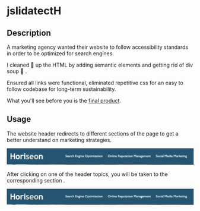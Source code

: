 # jslidatectH

## Description

A marketing agency wanted their website to follow accessibility standards in order to be optimized for search engines. 

I cleaned :broom: up the HTML by adding semantic elements and getting rid of div soup :stew: .

Ensured all links were functional, eliminated repetitive css for an easy to follow codebase for long-term sustainability.

What you'll see before you is the [final product](https://disantoz.github.io/jslidatect/#social-media-marketing).

## Usage

The website header redirects to different sections of the page to get a better understand on marketing strategies.

![alt text](./assets/images/header.png "Horiseon's header")

After clicking on one of the header topics, you will be taken to the corresponding section .

![alt text](./assets/images/header.png "Horiseon's section breakdown")

